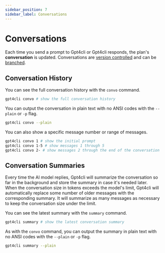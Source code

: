 ```yaml
---
sidebar_position: 7
sidebar_label: Conversations
---
```


# Conversations

Each time you send a prompt to Gpt4cli or Gpt4cli responds, the plan's **conversation** is updated. Conversations are [version controlled](./version-control.md) and can be [branched](./branches.md).

## Conversation History

You can see the full conversation history with the `convo` command.

```bash
gpt4cli convo # show the full conversation history
```

You can output the conversation in plain text with no ANSI codes with the `--plain` or `-p` flag.

```bash
gpt4cli convo --plain
```

You can also show a specific message number or range of messages.

```bash
gpt4cli convo 1 # show the initial prompt
gpt4cli convo 1-5 # show messages 1 through 5
gpt4cli convo 2- # show messages 2 through the end of the conversation
```

## Conversation Summaries

Every time the AI model replies, Gpt4cli will summarize the conversation so far in the background and store the summary in case it's needed later. When the conversation size in tokens exceeds the model's limit, Gpt4cli will automatically replace some number of older messages with the corresponding summary. It will summarize as many messages as necessary to keep the conversation size under the limit.

You can see the latest summary with the `summary` command.

```bash
gpt4cli summary # show the latest conversation summary
```

As with the `convo` command, you can output the summary in plain text with no ANSI codes with the `--plain` or `-p` flag.

```bash
gpt4cli summary --plain
```

